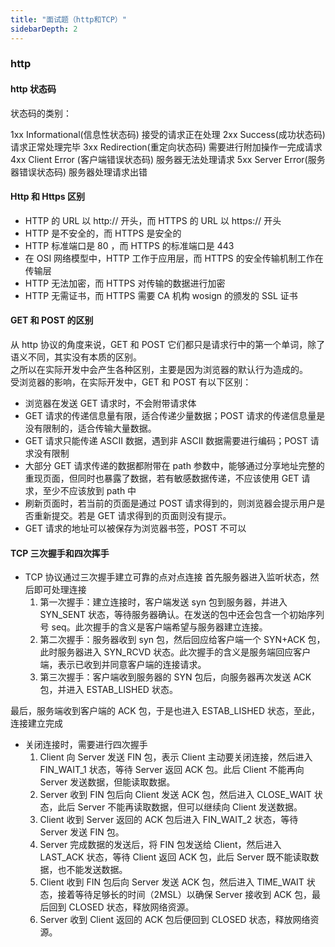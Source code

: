 ```yaml
---
title: "面试题（http和TCP）"
sidebarDepth: 2
---
```


### http

#### http 状态码

状态码的类别：

1xx Informational(信息性状态码) 接受的请求正在处理
2xx Success(成功状态码) 请求正常处理完毕
3xx Redirection(重定向状态码) 需要进行附加操作一完成请求
4xx Client Error (客户端错误状态码) 服务器无法处理请求
5xx Server Error(服务器错误状态码) 服务器处理请求出错

#### Http 和 Https 区别

- HTTP 的 URL 以 http:// 开头，而 HTTPS 的 URL 以 https:// 开头
- HTTP 是不安全的，而 HTTPS 是安全的
- HTTP 标准端口是 80 ，而 HTTPS 的标准端口是 443
- 在 OSI 网络模型中，HTTP 工作于应用层，而 HTTPS 的安全传输机制工作在传输层
- HTTP 无法加密，而 HTTPS 对传输的数据进行加密
- HTTP 无需证书，而 HTTPS 需要 CA 机构 wosign 的颁发的 SSL 证书

#### GET 和 POST 的区别

从 http 协议的角度来说，GET 和 POST 它们都只是请求行中的第一个单词，除了语义不同，其实没有本质的区别。  
之所以在实际开发中会产生各种区别，主要是因为浏览器的默认行为造成的。  
受浏览器的影响，在实际开发中，GET 和 POST 有以下区别：

- 浏览器在发送 GET 请求时，不会附带请求体
- GET 请求的传递信息量有限，适合传递少量数据；POST 请求的传递信息量是没有限制的，适合传输大量数据。
- GET 请求只能传递 ASCII 数据，遇到非 ASCII 数据需要进行编码；POST 请求没有限制
- 大部分 GET 请求传递的数据都附带在 path 参数中，能够通过分享地址完整的重现页面，但同时也暴露了数据，若有敏感数据传递，不应该使用 GET 请求，至少不应该放到 path 中
- 刷新页面时，若当前的页面是通过 POST 请求得到的，则浏览器会提示用户是否重新提交。若是 GET 请求得到的页面则没有提示。
- GET 请求的地址可以被保存为浏览器书签，POST 不可以

#### TCP 三次握手和四次挥手

- TCP 协议通过三次握手建立可靠的点对点连接
  首先服务器进入监听状态，然后即可处理连接
  1. 第一次握手：建立连接时，客户端发送 syn 包到服务器，并进入 SYN_SENT 状态，等待服务器确认。在发送的包中还会包含一个初始序列号 seq。此次握手的含义是客户端希望与服务器建立连接。
  2. 第二次握手：服务器收到 syn 包，然后回应给客户端一个 SYN+ACK 包，此时服务器进入 SYN_RCVD 状态。此次握手的含义是服务端回应客户端，表示已收到并同意客户端的连接请求。
  3. 第三次握手：客户端收到服务器的 SYN 包后，向服务器再次发送 ACK 包，并进入 ESTAB_LISHED 状态。

最后，服务端收到客户端的 ACK 包，于是也进入 ESTAB_LISHED 状态，至此，连接建立完成

- 关闭连接时，需要进行四次握手
  1. Client 向 Server 发送 FIN 包，表示 Client 主动要关闭连接，然后进入 FIN_WAIT_1 状态，等待 Server 返回 ACK 包。此后 Client 不能再向 Server 发送数据，但能读取数据。
  2. Server 收到 FIN 包后向 Client 发送 ACK 包，然后进入 CLOSE_WAIT 状态，此后 Server 不能再读取数据，但可以继续向 Client 发送数据。
  3. Client 收到 Server 返回的 ACK 包后进入 FIN_WAIT_2 状态，等待 Server 发送 FIN 包。
  4. Server 完成数据的发送后，将 FIN 包发送给 Client，然后进入 LAST_ACK 状态，等待 Client 返回 ACK 包，此后 Server 既不能读取数据，也不能发送数据。
  5. Client 收到 FIN 包后向 Server 发送 ACK 包，然后进入 TIME_WAIT 状态，接着等待足够长的时间（2MSL）以确保 Server 接收到 ACK 包，最后回到 CLOSED 状态，释放网络资源。
  6. Server 收到 Client 返回的 ACK 包后便回到 CLOSED 状态，释放网络资源。
